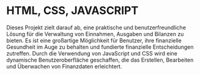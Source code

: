 # HTML, CSS, JAVASCRIPT

Dieses Projekt zielt darauf ab, eine praktische und benutzerfreundliche
Lösung für die Verwaltung von Einnahmen, Ausgaben und Bilanzen zu bieten. Es
ist eine großartige Möglichkeit für Benutzer, ihre finanzielle Gesundheit im
Auge zu behalten und fundierte finanzielle Entscheidungen zutreffen. Durch
die Verwendung von JavaScript und CSS wird eine dynamische
Benutzeroberfläche geschaffen, die das Erstellen, Bearbeiten und Überwachen
von Finanzdaten erleichtert.
